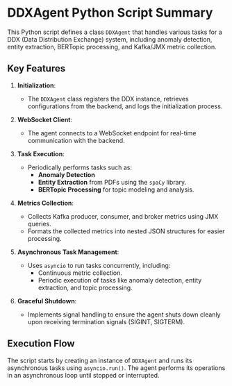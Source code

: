# DDXAgent Python Script Summary

This Python script defines a class `DDXAgent` that handles various tasks for a DDX (Data Distribution Exchange) system, including anomaly detection, entity extraction, BERTopic processing, and Kafka/JMX metric collection.

## Key Features

1. **Initialization**:
   - The `DDXAgent` class registers the DDX instance, retrieves configurations from the backend, and logs the initialization process.

2. **WebSocket Client**:
   - The agent connects to a WebSocket endpoint for real-time communication with the backend.

3. **Task Execution**:
   - Periodically performs tasks such as:
     - **Anomaly Detection**
     - **Entity Extraction** from PDFs using the `spaCy` library.
     - **BERTopic Processing** for topic modeling and analysis.

4. **Metrics Collection**:
   - Collects Kafka producer, consumer, and broker metrics using JMX queries.
   - Formats the collected metrics into nested JSON structures for easier processing.

5. **Asynchronous Task Management**:
   - Uses `asyncio` to run tasks concurrently, including:
     - Continuous metric collection.
     - Periodic execution of tasks like anomaly detection, entity extraction, and topic processing.

6. **Graceful Shutdown**:
   - Implements signal handling to ensure the agent shuts down cleanly upon receiving termination signals (SIGINT, SIGTERM).

## Execution Flow

The script starts by creating an instance of `DDXAgent` and runs its asynchronous tasks using `asyncio.run()`. The agent performs its operations in an asynchronous loop until stopped or interrupted.

